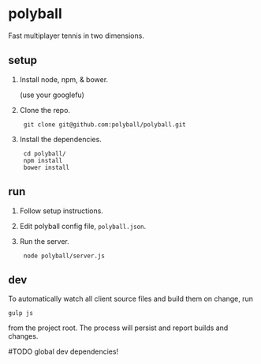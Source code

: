 # polyball

Fast multiplayer tennis in two dimensions.

## setup

1. Install node, npm, & bower.
    
    (use your googlefu)

2. Clone the repo.

        git clone git@github.com:polyball/polyball.git

3. Install the dependencies.

        cd polyball/
        npm install
        bower install

## run

1. Follow setup instructions.
2. Edit polyball config file, `polyball.json`.
3. Run the server.

        node polyball/server.js

## dev

To automatically watch all client source files and build them on change,  run

    gulp js

from the project root.  The process will persist and report builds and changes.

#TODO global dev dependencies!